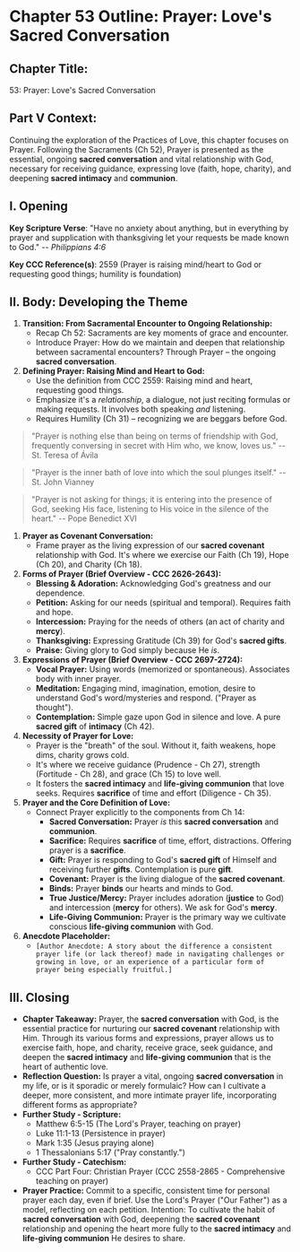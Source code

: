 # Chapter 53 Outline: Prayer: Love's Sacred Conversation

## Chapter Title:

53: Prayer: Love's Sacred Conversation

## Part V Context:

Continuing the exploration of the Practices of Love, this chapter focuses on Prayer. Following the Sacraments (Ch 52), Prayer is presented as the essential, ongoing **sacred conversation** and vital relationship with God, necessary for receiving guidance, expressing love (faith, hope, charity), and deepening **sacred intimacy** and **communion**.

## I. Opening

**Key Scripture Verse**: "Have no anxiety about anything, but in everything by prayer and supplication with thanksgiving let your requests be made known to God." -- _Philippians 4:6_

**Key CCC Reference(s)**: 2559 (Prayer is raising mind/heart to God or requesting good things; humility is foundation)

## II. Body: Developing the Theme

1.  **Transition: From Sacramental Encounter to Ongoing Relationship:**
    *   Recap Ch 52: Sacraments are key moments of grace and encounter.
    *   Introduce Prayer: How do we maintain and deepen that relationship between sacramental encounters? Through Prayer – the ongoing **sacred conversation**.
2.  **Defining Prayer: Raising Mind and Heart to God:**
    *   Use the definition from CCC 2559: Raising mind and heart, requesting good things.
    *   Emphasize it's a _relationship_, a dialogue, not just reciting formulas or making requests. It involves both speaking _and_ listening.
    *   Requires Humility (Ch 31) – recognizing we are beggars before God.

> "Prayer is nothing else than being on terms of friendship with God, frequently conversing in secret with Him who, we know, loves us." -- St. Teresa of Ávila

> "Prayer is the inner bath of love into which the soul plunges itself." -- St. John Vianney

> "Prayer is not asking for things; it is entering into the presence of God, seeking His face, listening to His voice in the silence of the heart." -- Pope Benedict XVI

1.  **Prayer as Covenant Conversation:**
    *   Frame prayer as the living expression of our **sacred covenant** relationship with God. It's where we exercise our Faith (Ch 19), Hope (Ch 20), and Charity (Ch 18).
2.  **Forms of Prayer (Brief Overview - CCC 2626-2643):**
    *   **Blessing & Adoration:** Acknowledging God's greatness and our dependence.
    *   **Petition:** Asking for our needs (spiritual and temporal). Requires faith and hope.
    *   **Intercession:** Praying for the needs of others (an act of charity and **mercy**).
    *   **Thanksgiving:** Expressing Gratitude (Ch 39) for God's **sacred gifts**.
    *   **Praise:** Giving glory to God simply because He _is_.
3.  **Expressions of Prayer (Brief Overview - CCC 2697-2724):**
    *   **Vocal Prayer:** Using words (memorized or spontaneous). Associates body with inner prayer.
    *   **Meditation:** Engaging mind, imagination, emotion, desire to understand God's word/mysteries and respond. ("Prayer as thought").
    *   **Contemplation:** Simple gaze upon God in silence and love. A pure **sacred gift** of **intimacy** (Ch 42).
4.  **Necessity of Prayer for Love:**
    *   Prayer is the "breath" of the soul. Without it, faith weakens, hope dims, charity grows cold.
    *   It's where we receive guidance (Prudence - Ch 27), strength (Fortitude - Ch 28), and grace (Ch 15) to love well.
    *   It fosters the **sacred intimacy** and **life-giving communion** that love seeks. Requires **sacrifice** of time and effort (Diligence - Ch 35).
5.  **Prayer and the Core Definition of Love:**
    *   Connect Prayer explicitly to the components from Ch 14:
        *   **Sacred Conversation:** Prayer _is_ this **sacred conversation** and **communion**.
        *   **Sacrifice:** Requires **sacrifice** of time, effort, distractions. Offering prayer is a **sacrifice**.
        *   **Gift:** Prayer is responding to God's **sacred gift** of Himself and receiving further **gifts**. Contemplation is pure **gift**.
        *   **Covenant:** Prayer is the living dialogue of the **sacred covenant**.
        *   **Binds:** Prayer **binds** our hearts and minds to God.
        *   **True Justice/Mercy:** Prayer includes adoration (**justice** to God) and intercession (**mercy** for others). We ask for God's **mercy**.
        *   **Life-Giving Communion:** Prayer is the primary way we cultivate conscious **life-giving communion** with God.
6.  **Anecdote Placeholder:**
    *   `[Author Anecdote: A story about the difference a consistent prayer life (or lack thereof) made in navigating challenges or growing in love, or an experience of a particular form of prayer being especially fruitful.]`

## III. Closing

*   **Chapter Takeaway:** Prayer, the **sacred conversation** with God, is the essential practice for nurturing our **sacred covenant** relationship with Him. Through its various forms and expressions, prayer allows us to exercise faith, hope, and charity, receive grace, seek guidance, and deepen the **sacred intimacy** and **life-giving communion** that is the heart of authentic love.
*   **Reflection Question:** Is prayer a vital, ongoing **sacred conversation** in my life, or is it sporadic or merely formulaic? How can I cultivate a deeper, more consistent, and more intimate prayer life, incorporating different forms as appropriate?
*   **Further Study - Scripture:**
    *   Matthew 6:5-15 (The Lord's Prayer, teaching on prayer)
    *   Luke 11:1-13 (Persistence in prayer)
    *   Mark 1:35 (Jesus praying alone)
    *   1 Thessalonians 5:17 ("Pray constantly.")
*   **Further Study - Catechism:**
    *   CCC Part Four: Christian Prayer (CCC 2558-2865 - Comprehensive teaching on prayer)
*   **Prayer Practice:** Commit to a specific, consistent time for personal prayer each day, even if brief. Use the Lord's Prayer ("Our Father") as a model, reflecting on each petition. Intention: To cultivate the habit of **sacred conversation** with God, deepening the **sacred covenant** relationship and opening the heart more fully to the **sacred intimacy** and **life-giving communion** He desires to share.
